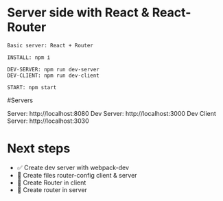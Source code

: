 # Server side with React & React-Router

```
Basic server: React + Router

INSTALL: npm i

DEV-SERVER: npm run dev-server
DEV-CLIENT: npm run dev-client

START: npm start
```
#Servers

Server: http://localhost:8080
Dev Server: http://localhost:3000
Dev Client Server: http://localhost:3030

# Next steps

- :white_check_mark: Create dev server with webpack-dev
- :red_circle: Create files router-config client & server
- :red_circle: Create Router in client
- :red_circle: Create router in server
